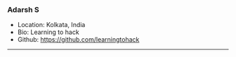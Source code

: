 ### Adarsh S
- Location: Kolkata, India
- Bio: Learning to hack
- Github: https://github.com/learningtohack
***
